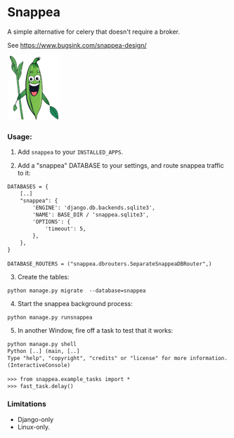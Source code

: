 # Snappea

A simple alternative for celery that doesn't require a broker.

See https://www.bugsink.com/snappea-design/

![Logo](snappea-logo.png "Snappea Logo")

### Usage:

1. Add `snappea` to your `INSTALLED_APPS`.

2. Add a "snappea" DATABASE to your settings, and route snappea traffic to it:

```
DATABASES = {
    [..]
    "snappea": {
        'ENGINE': 'django.db.backends.sqlite3',
        'NAME': BASE_DIR / 'snappea.sqlite3',
        'OPTIONS': {
            'timeout': 5,
        },
    },
}
 
DATABASE_ROUTERS = ("snappea.dbrouters.SeparateSnappeaDBRouter",)

```

3. Create the tables:

```
python manage.py migrate  --database=snappea
```

4. Start the snappea background process:

```
python manage.py runsnappea
```

5. In another Window, fire off a task to test that it works:

```
python manage.py shell
Python [..] (main, [..]
Type "help", "copyright", "credits" or "license" for more information.
(InteractiveConsole)

>>> from snappea.example_tasks import *
>>> fast_task.delay()
```

### Limitations

* Django-only
* Linux-only.

